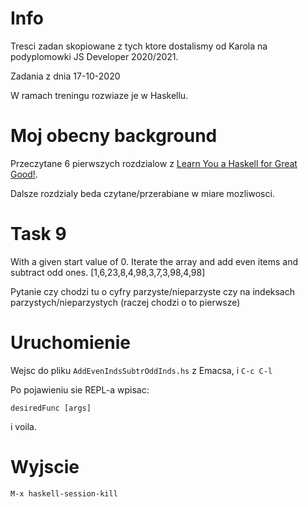 # Info

Tresci zadan skopiowane z tych ktore dostalismy od Karola na podyplomowki JS Developer 2020/2021.

Zadania z dnia 17-10-2020

W ramach treningu rozwiaze je w Haskellu.

# Moj obecny background

Przeczytane 6 pierwszych rozdzialow z [Learn You a Haskell for Great Good!](http://learnyouahaskell.com/chapters).

Dalsze rozdzialy beda czytane/przerabiane w miare mozliwosci.

# Task 9

With a given start value of 0.
Iterate the array and add even items and subtract odd ones.
[1,6,23,8,4,98,3,7,3,98,4,98]

Pytanie czy chodzi tu o cyfry parzyste/nieparzyste czy na indeksach parzystych/nieparzystych
(raczej chodzi o to pierwsze)

# Uruchomienie

Wejsc do pliku `AddEvenIndsSubtrOddInds.hs` z Emacsa, i `C-c C-l`

Po pojawieniu sie REPL-a wpisac:

```
desiredFunc [args]
```

i voila.

# Wyjscie

`M-x haskell-session-kill`
